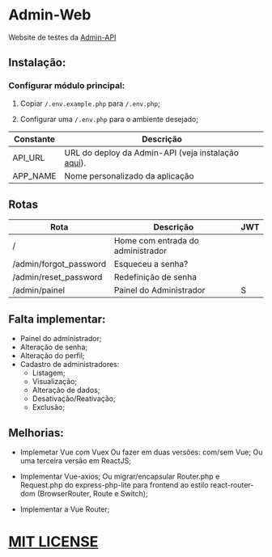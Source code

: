 # Admin-Web
 Website de testes da [Admin-API](https://github.com/jairpro/Admin-API)

## Instalação:

### Configurar módulo principal:
 
 1) Copiar `/.env.example.php` para `/.env.php`;
 
 2) Configurar uma `/.env.php` para o ambiente desejado;

Constante | Descrição
--------- | ---------
API_URL | URL do deploy da Admin-API (veja instalação [aqui](https://github.com/jairpro/Admin-API#instala%C3%A7%C3%A3o)).
APP_NAME | Nome personalizado da aplicação 


## Rotas
Rota | Descrição | JWT
---- | --------- | ---
/ | Home com entrada do administrador
/admin/forgot_password | Esqueceu a senha? 
/admin/reset_password | Redefinição de senha
/admin/painel | Painel do Administrador | S


## Falta implementar:
 - Painel do administrador;
 - Alteração de senha;
 - Alteração do perfil;
 - Cadastro de administradores:
   - Listagem;
   - Visualização;
   - Alteração de dados;
   - Desativação/Reativação;
   - Exclusão;

## Melhorias:
 - Implemetar Vue com Vuex
   Ou fazer em duas versões: com/sem Vue;
   Ou uma terceira versão em ReactJS; 
 
 - Implementar Vue-axios; 
   Ou migrar/encapsular Router.php e Request.php do express-php-lite para frontend ao estilo react-router-dom (BrowserRouter, Route e Switch);

 - Implementar a Vue Router;


# [MIT LICENSE](https://github.com/jairpro/Admin-Web/blob/master/LICENSE)
